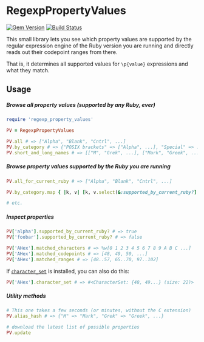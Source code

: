 # RegexpPropertyValues

[![Gem Version](https://badge.fury.io/rb/regexp_property_values.svg)](http://badge.fury.io/rb/regexp_property_values)
[![Build Status](https://travis-ci.org/jaynetics/regexp_property_values.svg?branch=master)](https://travis-ci.org/jaynetics/regexp_property_values)

This small library lets you see which property values are supported by the regular expression engine of the Ruby version you are running and directly reads out their codepoint ranges from there.

That is, it determines all supported values for `\p{value}` expressions and what they match.

## Usage

##### Browse all property values (supported by any Ruby, ever)

```ruby
require 'regexp_property_values'

PV = RegexpPropertyValues

PV.all # => ["Alpha", "Blank", "Cntrl", ...]
PV.by_category # => {"POSIX brackets" => ["Alpha", ...], "Special" => ...}
PV.short_and_long_names # => [["M", "Grek", ...], ["Mark", "Greek", ...]]
```

##### Browse property values supported by the Ruby you are running

```ruby
PV.all_for_current_ruby # => ["Alpha", "Blank", "Cntrl", ...]

PV.by_category.map { |k, v| [k, v.select(&:supported_by_current_ruby?] }

# etc.
```

##### Inspect properties

```ruby
PV['alpha'].supported_by_current_ruby? # => true
PV['foobar'].supported_by_current_ruby? # => false

PV['AHex'].matched_characters # => %w[0 1 2 3 4 5 6 7 8 9 A B C ...]
PV['AHex'].matched_codepoints # => [48, 49, 50, ...]
PV['AHex'].matched_ranges # => [48..57, 65..70, 97..102]
```

If [`character_set`](https://github.com/jaynetics/character_set) is installed, you can also do this:

```ruby
PV['AHex'].character_set # => #<CharacterSet: {48, 49...} (size: 22)>
```

##### Utility methods

```ruby
# This one takes a few seconds (or minutes, without the C extension)
PV.alias_hash # => {"M" => "Mark", "Grek" => "Greek", ...}

# download the latest list of possible properties
PV.update
```
